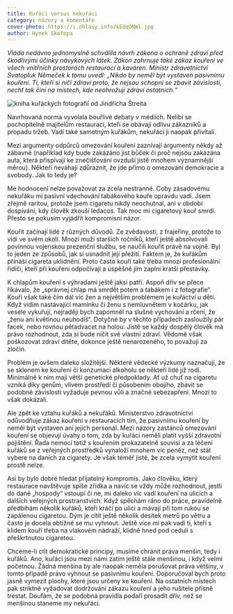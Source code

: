 ```yaml
---
title: Kuřáci versus nekuřáci
category: názory a komentáře
cover-photo: https://i.ohlasy.info/kEQqONWl.jpg
author: Hynek Skořepa
---
```


*Vláda nedávno jednomyslně schválila návrh zákona o ochraně zdraví před škodlivými účinky návykových látek. Zákon zahrnuje také zákaz kouření ve všech vnitřních prostorách restaurací a kaváren. Ministr zdravotnictví Svatopluk Němeček k tomu uvedl: „Nikdo by neměl být vystaven pasivnímu kouření. Ti, kteří si ničí zdraví proto, že nejsou schopni se zbavit závislosti, nechť tak činí na místech, kde neohrožují zdraví ostatních.“*

<img src="https://i.ohlasy.info/kEQqONW.jpg" alt="kniha kuřáckých fotografií od Jindřicha Štreita" class="img-responsive">

Navrhovaná norma vyvolala bouřlivé debaty v médiích. Nelíbí se pochopitelně majitelům restaurací, kteří se obávají odlivu zákazníků a propadu tržeb. Vadí také samotným kuřákům, nekuřáci ji naopak přivítali.

Mezi argumenty odpůrců omezování kouření zaznívají argumenty někdy až zábavné (například kdy bude zakázáno jíst bůček či proč nejsou zakázána auta, která přispívají ke znečišťování ovzduší jistě mnohem významnější měrou). Někteří neváhají zdůraznit, že jde přímo o omezování demokracie a svobody. Jak to tedy je?

Mé hodnocení nelze považovat za zcela nestranné. Coby zásadovému nekuřáku mi pasivní vdechování tabákového kouře opravdu vadí. Jsem zřejmě raritou, protože jsem cigaretu nikdy neochutnal, ani v období dospívání, kdy člověk zkouší ledacos. Tak moc mi cigaretový kouř smrdí. Přesto se pokusím vyjádřit kompromisní názor.

Kouřit začínají lidé z různých důvodů. Ze zvědavosti, z frajeřiny, protože to vidí ve svém okolí. Mnozí muži starších ročníků, kteří ještě absolvovali povinnou vojenskou prezenční službu, se naučili kouřit právě na vojně. Byl to jeden ze způsobů, jak si usnadnit její přežití. Faktem je, že kuřákům přináší cigareta uklidnění. Proto často kouří také třeba mnozí profesionální řidiči, kteří při kouření odpočívají a úspěšně jím zaplní kratší přestávky.

K chlapům kouření s výhradami ještě jaksi patří. Aspoň dřív se přece říkávalo, že „správnej chlap má smrdět potem a tabákem i z fotografie“. Kouří však také čím dál víc žen a největším problémem je kuřáctví u dětí. Když vidím nastávající maminku či ženu s nemluvnětem v kočárku, jak vesele vykuřují, nejraději bych zapomněl na slušné vychování a rčení, že „ženu ani květinou neuhodíš“. Dotyčné by v těchto případech zasloužily pár facek, nebo rovnou pětadvacet na holou. Jistě se každý dospělý člověk má právo rozhodnout, zda si bude ničit své vlastní zdraví. Vědomě však poškozovat zdraví dítěte, dokonce ještě nenarozeného, to považuji za zločin.

Problém je ovšem daleko složitější. Některé vědecké výzkumy naznačují, že se sklonem ke kouření či konzumaci alkoholu se někteří lidé již rodí. Minimálně k nim mají větší genetické předpoklady. Ať už chuť na cigaretu vzniká díky genům, vlivem prostředí či působením obojího, zbavit se podobné závislosti vyžaduje pevnou vůli a značné sebezapření. Mnozí to však dokázali.

Ale zpět ke vztahu kuřáků a nekuřáků. Ministerstvo zdravotnictví odůvodňuje zákaz kouření v restauracích tím, že pasivnímu kouření by neměl být vystaven ani jejich personál. Mezi názory zastánců omezování kouření se objevují úvahy o tom, zda by kuřáci neměli platit vyšší zdravotní pojištění. Řada nemocí totiž s kouřením prokazatelně souvisí a za léčení kuřáků se z veřejných prostředků vynaloží mnohem víc peněz, než stát vybere na daních za cigarety. Je však téměř jisté, že zcela vymýtit kouření prostě nelze.

Asi by bylo dobré hledat přijatelný kompromis. Jako člověku, který restaurace navštěvuje spíše zřídka a navíc se vždy může rozhodnout, jestli do dané „hospody“ vstoupí či ne, mi daleko víc vadí kouření na ulicích a dalších veřejných prostranstvích. Když spěchám ráno do práce, pravidelně předbíhám několik kuřáků, kteří kráčí po ulici a mávají při tom rukou se zapálenou cigaretou. Dým je cítit ještě několik desítek metrů po větru a často je docela obtížné se mu vyhnout. Ještě více mi pak vadí ti, kteří s klidem kouří třeba na vlakovém nádraží, klidně hned pod cedulí s přeškrtnutou cigaretou.

Chceme-li ctít demokratické principy, musíme chránit práva menšin, tedy i kuřáků. Ano, kuřáci jsou mezi námi zatím ještě stále menšinou, i když velmi početnou. Žádná menšina by ale naopak neměla porušovat práva většiny, v tomto případě právo vyhnout se pasivnímu kouření. Doporučoval bych proto jasně vymezit plochy, které jsou určeny ke kouření. Na ostatních místech pak striktně vyžadovat dodržování zákazu kouření a jeho rušitele přísně trestat. Doufám, že se podobná pravidla podaří prosadit dřív, než se menšinou staneme my nekuřáci.
